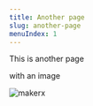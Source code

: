 ```yaml
---
title: Another page
slug: another-page
menuIndex: 1
---
```


This is another page

with an image

![makerx](/public/smart.png)
